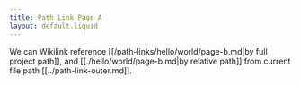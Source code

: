 ```yaml
---
title: Path Link Page A
layout: default.liquid
---
```


We can Wikilink reference [[/path-links/hello/world/page-b.md|by full project path]], and [[./hello/world/page-b.md|by relative path]] from current file path [[../path-link-outer.md]].

